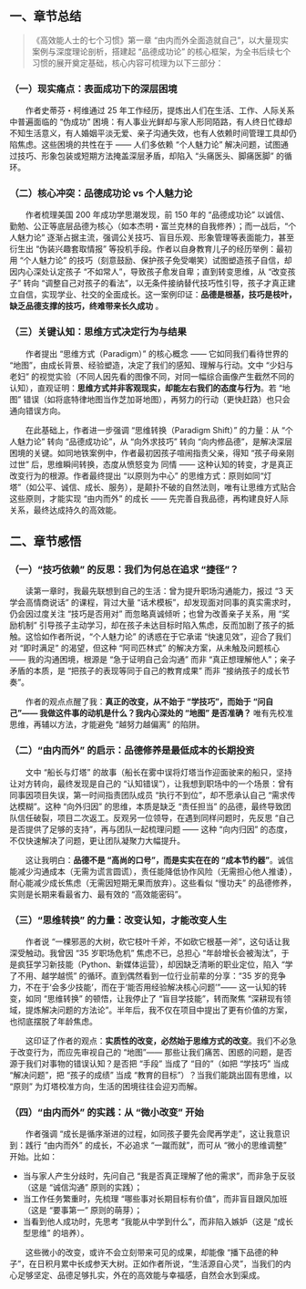 ## 一、章节总结
> 《高效能人士的七个习惯》第一章 “由内而外全面造就自己”，以大量现实案例与深度理论剖析，搭建起 “品德成功论” 的核心框架，为全书后续七个习惯的展开奠定基础，核心内容可梳理为以下三部分：

### （一）现实痛点：表面成功下的深层困境
&emsp;&emsp;作者史蒂芬・柯维通过 25 年工作经历，提炼出人们在生活、工作、人际关系中普遍面临的 “伪成功” 困境：有人事业光鲜却与家人形同陌路，有人终日忙碌却不知生活意义，有人婚姻平淡无爱、亲子沟通失效，也有人依赖时间管理工具却仍陷焦虑。这些困境的共性在于 —— 人们多依赖 “个人魅力论” 解决问题，试图通过技巧、形象包装或短期方法掩盖深层矛盾，却陷入 “头痛医头、脚痛医脚” 的循环。

### （二）核心冲突：品德成功论 vs 个人魅力论
&emsp;&emsp;作者梳理美国 200 年成功学思潮发现，前 150 年的 “品德成功论” 以诚信、勤勉、公正等底层品德为核心（如本杰明・富兰克林的自我修养）；而一战后，“个人魅力论” 逐渐占据主流，强调公关技巧、盲目乐观、形象管理等表面能力，甚至衍生出 “伪装兴趣套取情报” 等投机手段。作者以自身教育儿子的经历举例：最初用 “个人魅力论” 的技巧（刻意鼓励、保护孩子免受嘲笑）试图塑造孩子自信，却因内心深处认定孩子 “不如常人”，导致孩子愈发自卑；直到转变思维，从 “改变孩子” 转向 “调整自己对孩子的看法”，以无条件接纳替代技巧性引导，孩子才真正建立自信，实现学业、社交的全面成长。这一案例印证：**品德是根基，技巧是枝叶，缺乏品德支撑的技巧，终难带来长久成功** 。

### （三）关键认知：思维方式决定行为与结果
&emsp;&emsp;作者提出 “思维方式（Paradigm）” 的核心概念 —— 它如同我们看待世界的 “地图”，由成长背景、经验塑造，决定了我们的感知、理解与行动。文中 “少妇与老妇” 的视觉实验（不同人因先看的图像不同，对同一幅综合画像产生截然不同的认知），直观证明：**思维方式并非客观现实，却能左右我们的态度与行为**。若 “地图” 错误（如将底特律地图当作芝加哥地图），再努力的行动（更快赶路）也只会通向错误方向。

&emsp;&emsp;在此基础上，作者进一步强调 “思维转换（Paradigm Shift）” 的力量：从 “个人魅力论” 转向 “品德成功论”，从 “向外求技巧” 转向 “向内修品德”，是解决深层困境的关键。如同地铁案例中，作者最初因孩子喧闹指责父亲，得知 “孩子母亲刚过世” 后，思维瞬间转换，态度从愤怒变为 同情 —— 这种认知的转变，才是真正改变行为的根源。作者最终提出 “以原则为中心” 的思维方式：原则如同“灯塔”（如公平、诚信、成长、服务），是颠扑不破的自然法则，唯有让思维方式贴合这些原则，才能实现 “由内而外” 的成长 —— 先完善自我品德，再构建良好人际关系，最终达成持久的高效能。

## 二、章节感悟
### （一）“技巧依赖” 的反思：我们为何总在追求 “捷径”？
&emsp;&emsp;读第一章时，我最先联想到自己的生活：曾为提升职场沟通能力，报过 “3 天学会高情商说话” 的课程，背过大量 “话术模板”，却发现面对同事的真实需求时，仍会因过度关注 “技巧是否用对” 而忽略真诚倾听；也曾为改善亲子关系，用 “奖励机制” 引导孩子主动学习，却在孩子未达目标时陷入焦虑，反而加剧了孩子的抵触。这恰如作者所说，“个人魅力论” 的诱惑在于它承诺 “快速见效”，迎合了我们对 “即时满足” 的渴望，但这种 “阿司匹林式” 的解决方案，从未触及问题核心 —— 我的沟通困境，根源是 “急于证明自己会沟通” 而非 “真正想理解他人”；亲子矛盾的本质，是 “把孩子的表现等同于自己的教育成果” 而非 “接纳孩子的成长节奏”。

&emsp;&emsp;作者的观点点醒了我：**真正的改变，从不始于 “学技巧”，而始于 “问自己”—— 我做这件事的动机是什么？我内心深处的 “地图” 是否准确？** 唯有先校准思维，再辅以方法，才能避免 “越努力越偏离” 的陷阱。

### （二）“由内而外” 的启示：品德修养是最低成本的长期投资
&emsp;&emsp;文中 “船长与灯塔” 的故事（船长在雾中误将灯塔当作迎面驶来的船只，坚持让对方转向，最终发现是自己的 “认知错误”），让我想到职场中的一个场景：曾有同事因项目失误，第一时间指责团队成员 “执行不到位”，却不愿承认自己 “需求传达模糊”。这种 “向外归因” 的思维，本质是缺乏 “责任担当” 的品德，最终导致团队信任破裂，项目二次返工。反观另一位领导，在遇到同样问题时，先反思 “自己是否提供了足够的支持”，再与团队一起梳理问题 —— 这种 “向内归因” 的态度，不仅快速解决了问题，更让团队凝聚力大幅提升。

&emsp;&emsp;这让我明白：**品德不是 “高尚的口号”，而是实实在在的 “成本节约器”**。诚信能减少沟通成本（无需为谎言圆谎），责任能降低协作风险（无需担心他人推诿），耐心能减少成长焦虑（无需因短期无果而放弃）。这些看似 “慢功夫” 的品德修养，实则是长期来看最省力、最有效的 “高效能密码”。

### （三）“思维转换” 的力量：改变认知，才能改变人生
&emsp;&emsp;作者说 “一棵邪恶的大树，砍它枝叶千斧，不如砍它根基一斧”，这句话让我深受触动。我曾因 “35 岁职场危机” 焦虑不已，总担心 “年龄增长会被淘汰”，于是疯狂学习新技能（Python、新媒体运营），却因缺乏清晰的职业定位，陷入 “学了不用、越学越慌” 的循环。直到偶然看到一位行业前辈的分享：“35 岁的竞争力，不在于‘会多少技能’，而在于‘能否用经验解决核心问题’”—— 这一认知的转变，如同 “思维转换” 的顿悟，让我停止了 “盲目学技能”，转而聚焦 “深耕现有领域，提炼解决问题的方法论”。半年后，我不仅在项目中提出了更有价值的方案，也彻底摆脱了年龄焦虑。

&emsp;&emsp;这印证了作者的观点：**实质性的改变，必然始于思维方式的改变**。我们不必急于改变行为，而应先审视自己的 “地图”—— 那些让我们痛苦、困惑的问题，是否源于我们对事物的错误认知？是否把 “手段” 当成了 “目的”（如把 “学技巧” 当成 “解决问题”，把 “孩子的成绩” 当成 “教育的目标”）？当我们能跳出固有思维，以 “原则” 为灯塔校准方向，生活的困境往往会迎刃而解。

### （四）“由内而外” 的实践：从 “微小改变” 开始
&emsp;&emsp;作者强调 “成长是循序渐进的过程，如同孩子要先会爬再学走”，这让我意识到：践行 “由内而外” 的成长，不必追求 “一蹴而就”，而可从 “微小的思维调整” 开始。比如：

- 当与家人产生分歧时，先问自己 “我是否真正理解了他的需求”，而非急于反驳（这是 “诚信沟通” 原则的实践）；
- 当工作任务繁重时，先梳理 “哪些事对长期目标有价值”，而非盲目跟风加班（这是 “要事第一” 原则的萌芽）；
- 当看到他人成功时，先思考 “我能从中学到什么”，而非陷入嫉妒（这是 “成长型思维” 的培养）。

&emsp;&emsp;这些微小的改变，或许不会立刻带来可见的成果，却能像 “播下品德的种子”，在日积月累中长成参天大树。正如作者所说，“生活源自心灵”，当我们的内心足够坚定、品德足够扎实，外在的高效能与幸福感，自然会水到渠成。
